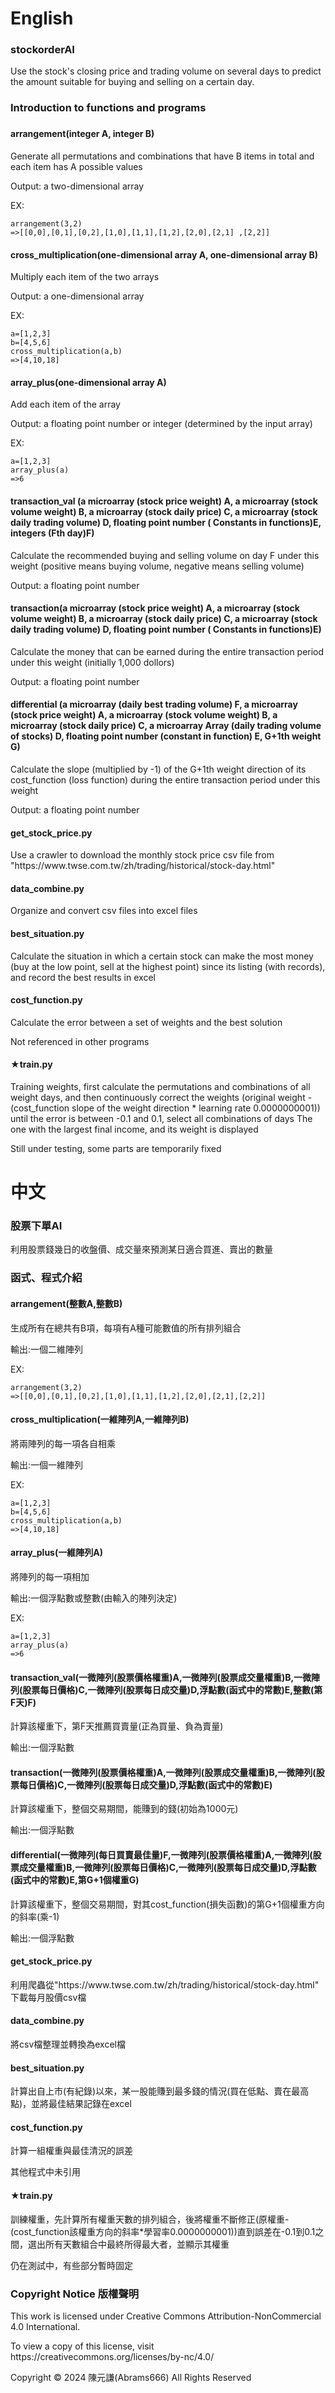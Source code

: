 <h1>English</h1>
<h3>stockorderAI</h3>
<p>Use the stock's closing price and trading volume on several days to predict the amount suitable for buying and selling on a certain day.</p>

<h3>Introduction to functions and programs<h3>
<h4>arrangement(integer A, integer B)</h4>
<p>Generate all permutations and combinations that have B items in total and each item has A possible values</p>
<p>Output: a two-dimensional array</p>
<p>EX:</p>
<code>arrangement(3,2)
=>[[0,0],[0,1],[0,2],[1,0],[1,1],[1,2],[2,0],[2,1] ,[2,2]]</code>

<h4>cross_multiplication(one-dimensional array A, one-dimensional array B)</h4>
<p>Multiply each item of the two arrays<p>
<p>Output: a one-dimensional array</p>
<p>EX:</p>
<code>a=[1,2,3]
b=[4,5,6]
cross_multiplication(a,b)
=>[4,10,18]</code>

<h4>array_plus(one-dimensional array A)</h4>
<p>Add each item of the array</p>
<p>Output: a floating point number or integer (determined by the input array)</p>
<p>EX:</p>
<code>a=[1,2,3]
array_plus(a)
=>6</code>

<h4>transaction_val (a microarray (stock price weight) A, a microarray (stock volume weight) B, a microarray (stock daily price) C, a microarray (stock daily trading volume) D, floating point number ( Constants in functions)E, integers (Fth day)F)</h4>
<p>Calculate the recommended buying and selling volume on day F under this weight (positive means buying volume, negative means selling volume)</p>
<p>Output: a floating point number</p>

<h4>transaction(a microarray (stock price weight) A, a microarray (stock volume weight) B, a microarray (stock daily price) C, a microarray (stock daily trading volume) D, floating point number ( Constants in functions)E)</h4>
<p>Calculate the money that can be earned during the entire transaction period under this weight (initially 1,000 dollors)</p>
<p>Output: a floating point number</p>

<h4>differential (a microarray (daily best trading volume) F, a microarray (stock price weight) A, a microarray (stock volume weight) B, a microarray (stock daily price) C, a microarray Array (daily trading volume of stocks) D, floating point number (constant in function) E, G+1th weight G)</h4>
<p>Calculate the slope (multiplied by -1) of the G+1th weight direction of its cost_function (loss function) during the entire transaction period under this weight</p>
<p>Output: a floating point number</p>

<h4>get_stock_price.py</h4>
<p>Use a crawler to download the monthly stock price csv file from "https://www.twse.com.tw/zh/trading/historical/stock-day.html"</p>

<h4>data_combine.py</h4>
<p>Organize and convert csv files into excel files</p>

<h4>best_situation.py</h4>
<p>Calculate the situation in which a certain stock can make the most money (buy at the low point, sell at the highest point) since its listing (with records), and record the best results in excel</p>

<h4>cost_function.py</h4>
<p>Calculate the error between a set of weights and the best solution</p>
<p>Not referenced in other programs</p>

<h4>★train.py</h4>
<p>Training weights, first calculate the permutations and combinations of all weight days, and then continuously correct the weights (original weight - (cost_function slope of the weight direction * learning rate 0.0000000001)) until the error is between -0.1 and 0.1, select all combinations of days The one with the largest final income, and its weight is displayed</p>
<p>Still under testing, some parts are temporarily fixed</p>

<h1>中文</h1>
<h3>股票下單AI</h3>
<p>利用股票錢幾日的收盤價、成交量來預測某日適合買進、賣出的數量</p>

<h3>函式、程式介紹</h3>
<h4>arrangement(整數A,整數B)</h4>
<p>生成所有在總共有B項，每項有A種可能數值的所有排列組合</p>
<p>輸出:一個二維陣列</p>
<p>EX:</p>
<code>arrangement(3,2) 
=>[[0,0],[0,1],[0,2],[1,0],[1,1],[1,2],[2,0],[2,1],[2,2]]</code>

<h4>cross_multiplication(一維陣列A,一維陣列B)</h4>
<p>將兩陣列的每一項各自相乘</p>
<p>輸出:一個一維陣列</p>
<p>EX:</p>
<code>a=[1,2,3] 
b=[4,5,6]
cross_multiplication(a,b)
=>[4,10,18]</code>

 <h4>array_plus(一維陣列A)</h4>
 <p>將陣列的每一項相加</p>
 <p>輸出:一個浮點數或整數(由輸入的陣列決定)</p>
 <p>EX:</p>
<code>a=[1,2,3]
array_plus(a)
=>6</code>

<h4>transaction_val(一微陣列(股票價格權重)A,一微陣列(股票成交量權重)B,一微陣列(股票每日價格)C,一微陣列(股票每日成交量)D,浮點數(函式中的常數)E,整數(第F天)F)</h4>
<p>計算該權重下，第F天推薦買賣量(正為買量、負為賣量)</p>
<p>輸出:一個浮點數</p>

<h4>transaction(一微陣列(股票價格權重)A,一微陣列(股票成交量權重)B,一微陣列(股票每日價格)C,一微陣列(股票每日成交量)D,浮點數(函式中的常數)E)</h4>
<p>計算該權重下，整個交易期間，能賺到的錢(初始為1000元)</p>
<p>輸出:一個浮點數</p>

<h4>differential(一微陣列(每日買賣最佳量)F,一微陣列(股票價格權重)A,一微陣列(股票成交量權重)B,一微陣列(股票每日價格)C,一微陣列(股票每日成交量)D,浮點數(函式中的常數)E,第G+1個權重G)</h4>
<p>計算該權重下，整個交易期間，對其cost_function(損失函數)的第G+1個權重方向的斜率(乘-1)</p>
<p>輸出:一個浮點數</p>

<h4>get_stock_price.py</h4>
<p>利用爬蟲從"https://www.twse.com.tw/zh/trading/historical/stock-day.html" 下載每月股價csv檔</p>

<h4>data_combine.py</h4>
<p>將csv檔整理並轉換為excel檔</p>

<h4>best_situation.py</h4>
<p>計算出自上市(有紀錄)以來，某一股能賺到最多錢的情況(買在低點、賣在最高點)，並將最佳結果記錄在excel</p>

<h4>cost_function.py</h4>
<p>計算一組權重與最佳清況的誤差</p>
<p>其他程式中未引用</p>

<h4>★train.py</h4>
<p>訓練權重，先計算所有權重天數的排列組合，後將權重不斷修正(原權重-(cost_function該權重方向的斜率*學習率0.0000000001))直到誤差在-0.1到0.1之間，選出所有天數組合中最終所得最大者，並顯示其權重</p>
<p>仍在測試中，有些部分暫時固定</p>

<h3>Copyright Notice 版權聲明 </h3>
<p>This work is licensed under Creative Commons Attribution-NonCommercial 4.0 International.</p>
<p>To view a copy of this license, visit https://creativecommons.org/licenses/by-nc/4.0/</p>
<p>Copyright © 2024 陳元謙(Abrams666) All Rights Reserved</p>
